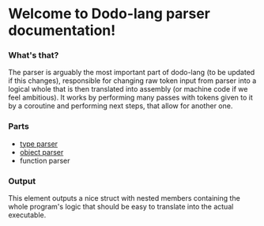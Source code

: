 # Welcome to Dodo-lang parser documentation!

### What's that?

The parser is arguably the most important part of dodo-lang (to be updated if this changes), responsible for changing raw token input from parser into a logical whole that is then translated into assembly (or machine code if we feel ambitious). It works by performing many passes with tokens given to it by a coroutine and performing next steps, that allow for another one.

### Parts
- [type parser](types.md)
- [object parser](objects.md)
- function parser

### Output

This element outputs a nice struct with nested members containing the whole program's logic that should be easy to translate into the actual executable.